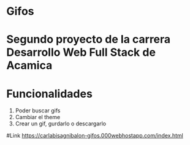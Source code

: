 # Gifos
# Segundo proyecto de la carrera Desarrollo Web Full Stack de Acamica

# Funcionalidades
1. Poder buscar gifs 
2. Cambiar el theme
3. Crear un gif, gurdarlo o descargarlo

#Link
https://carlabisagnibalon-gifos.000webhostapp.com/index.html
